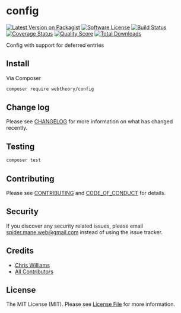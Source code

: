 # config

[![Latest Version on Packagist][ico-version]][link-packagist]
[![Software License][ico-license]](LICENSE.md)
[![Build Status][ico-travis]][link-travis]
[![Coverage Status][ico-scrutinizer]][link-scrutinizer]
[![Quality Score][ico-code-quality]][link-code-quality]
[![Total Downloads][ico-downloads]][link-downloads]

Config with support for deferred entries

## Install

Via Composer

```bash
composer require webtheory/config
```

## Change log

Please see [CHANGELOG](CHANGELOG.md) for more information on what has changed recently.

## Testing

```bash
composer test
```

## Contributing

Please see [CONTRIBUTING](CONTRIBUTING.md) and [CODE_OF_CONDUCT](CODE_OF_CONDUCT.md) for details.

## Security

If you discover any security related issues, please email spider.mane.web@gmail.com instead of using the issue tracker.

## Credits

* [Chris Williams][link-author]
* [All Contributors][link-contributors]

## License

The MIT License (MIT). Please see [License File](LICENSE.md) for more information.

[ico-version]: https://img.shields.io/packagist/v/webtheory/config.svg?style=flat-square
[ico-license]: https://img.shields.io/badge/license-MIT-brightgreen.svg?style=flat-square
[ico-travis]: https://img.shields.io/travis/spider-mane/config/master.svg?style=flat-square
[ico-scrutinizer]: https://img.shields.io/scrutinizer/coverage/g/spider-mane/config.svg?style=flat-square
[ico-code-quality]: https://img.shields.io/scrutinizer/g/spider-mane/config.svg?style=flat-square
[ico-downloads]: https://img.shields.io/packagist/dt/webtheory/config.svg?style=flat-square
[link-packagist]: https://packagist.org/packages/webtheory/config
[link-travis]: https://travis-ci.org/spider-mane/config
[link-scrutinizer]: https://scrutinizer-ci.com/g/spider-mane/config/code-structure
[link-code-quality]: https://scrutinizer-ci.com/g/spider-mane/config
[link-downloads]: https://packagist.org/packages/webtheory/config
[link-author]: https://github.com/spider-mane
[link-contributors]: ../../contributors
